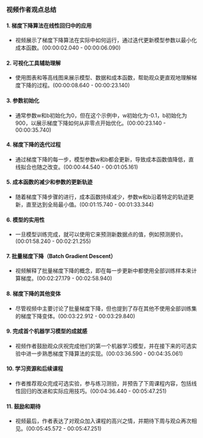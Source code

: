 ### 视频作者观点总结

#### 1. 梯度下降算法在线性回归中的应用
- 视频展示了梯度下降算法在实际中如何运行，通过迭代更新模型参数以最小化成本函数。(00:00:02.040 - 00:00:06.090)

#### 2. 可视化工具辅助理解
- 使用图表和等高线图来展示模型、数据和成本函数，帮助观众更直观地理解梯度下降的过程。(00:00:08.640 - 00:00:23.140)

#### 3. 参数初始化
- 通常参数w和b初始化为0，但在这个示例中，w初始化为-0.1，b初始化为900，以展示梯度下降如何从非零点开始优化。(00:00:23.140 - 00:00:35.740)

#### 4. 梯度下降的迭代过程
- 通过梯度下降的每一步，模型参数w和b都会更新，导致成本函数值降低，直线拟合也随之改变。(00:00:44.540 - 00:01:05.161)

#### 5. 成本函数的减少和参数的更新轨迹
- 随着梯度下降步骤的进行，成本函数持续减少，参数w和b沿着特定的轨迹更新，直至达到全局最小值。(00:01:15.740 - 00:01:33.344)

#### 6. 模型的实用性
- 一旦模型训练完成，就可以使用它来预测新数据点的值，例如预测房价。(00:01:58.240 - 00:02:21.255)

#### 7. 批量梯度下降（Batch Gradient Descent）
- 视频解释了批量梯度下降的概念，即在每一步更新中都使用全部训练样本来计算梯度。(00:02:27.179 - 00:02:58.940)

#### 8. 梯度下降的其他变体
- 尽管视频中主要讨论了批量梯度下降，但也提到了存在其他不使用全部训练集的梯度下降变体。(00:03:22.912 - 00:03:29.840)

#### 9. 完成首个机器学习模型的成就感
- 视频作者鼓励观众庆祝完成他们的第一个机器学习模型，并在接下来的可选实验中进一步熟悉梯度下降算法的实现。(00:03:36.590 - 00:04:35.061)

#### 10. 学习资源和后续课程
- 作者推荐观众完成可选实验，参与练习测验，并预告了下周课程内容，包括线性回归的改进和实际应用技巧。(00:04:36.440 - 00:05:47.251)

#### 11. 鼓励和期待
- 视频最后，作者表达了对观众加入课程的高兴之情，并期待下周与观众再次相见。(00:05:45.572 - 00:05:47.251)